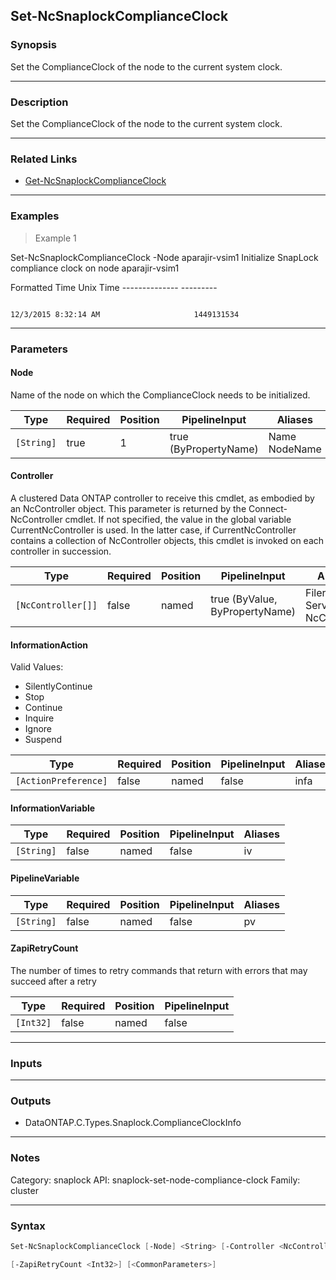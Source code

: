 Set-NcSnaplockComplianceClock
-----------------------------

### Synopsis
Set the ComplianceClock of the node to the current system clock.

---

### Description

Set the ComplianceClock of the node to the current system clock.

---

### Related Links
* [Get-NcSnaplockComplianceClock](Get-NcSnaplockComplianceClock)

---

### Examples
> Example 1

Set-NcSnaplockComplianceClock -Node aparajir-vsim1
Initialize SnapLock compliance clock on node aparajir-vsim1

Formatted Time                      Unix Time
                                                                          --------------                      ---------

                                                                    12/3/2015 8:32:14 AM                     1449131534

---

### Parameters
#### **Node**
Name of the node on which the ComplianceClock needs to be initialized.

|Type      |Required|Position|PipelineInput        |Aliases          |
|----------|--------|--------|---------------------|-----------------|
|`[String]`|true    |1       |true (ByPropertyName)|Name<br/>NodeName|

#### **Controller**
A clustered Data ONTAP controller to receive this cmdlet, as embodied by an NcController object.  This parameter is returned by the Connect-NcController cmdlet.  If not specified, the value in the global variable CurrentNcController is used.  In the latter case, if CurrentNcController contains a collection of NcController objects, this cmdlet is invoked on each controller in succession.

|Type              |Required|Position|PipelineInput                 |Aliases                          |
|------------------|--------|--------|------------------------------|---------------------------------|
|`[NcController[]]`|false   |named   |true (ByValue, ByPropertyName)|Filer<br/>Server<br/>NcController|

#### **InformationAction**

Valid Values:

* SilentlyContinue
* Stop
* Continue
* Inquire
* Ignore
* Suspend

|Type                |Required|Position|PipelineInput|Aliases|
|--------------------|--------|--------|-------------|-------|
|`[ActionPreference]`|false   |named   |false        |infa   |

#### **InformationVariable**

|Type      |Required|Position|PipelineInput|Aliases|
|----------|--------|--------|-------------|-------|
|`[String]`|false   |named   |false        |iv     |

#### **PipelineVariable**

|Type      |Required|Position|PipelineInput|Aliases|
|----------|--------|--------|-------------|-------|
|`[String]`|false   |named   |false        |pv     |

#### **ZapiRetryCount**
The number of times to retry commands that return with errors that may succeed after a retry

|Type     |Required|Position|PipelineInput|
|---------|--------|--------|-------------|
|`[Int32]`|false   |named   |false        |

---

### Inputs

---

### Outputs
* DataONTAP.C.Types.Snaplock.ComplianceClockInfo

---

### Notes
Category: snaplock
API: snaplock-set-node-compliance-clock
Family: cluster

---

### Syntax
```PowerShell
Set-NcSnaplockComplianceClock [-Node] <String> [-Controller <NcController[]>] [-InformationAction <ActionPreference>] [-InformationVariable <String>] [-PipelineVariable <String>] 
```
```PowerShell
[-ZapiRetryCount <Int32>] [<CommonParameters>]
```
